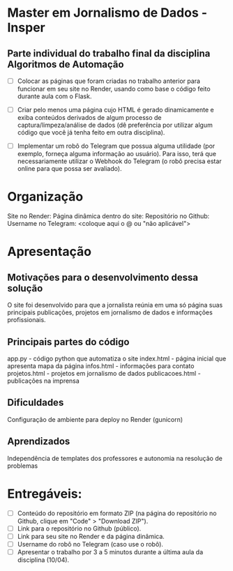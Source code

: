 # Master em Jornalismo de Dados - Insper
## Parte individual do trabalho final da disciplina Algoritmos de Automação

- [ ] Colocar as páginas que foram criadas no trabalho anterior para funcionar em seu site no Render, usando como base o código feito durante aula com o Flask.
- [ ] Criar pelo menos uma página cujo HTML é gerado dinamicamente e exiba conteúdos derivados de algum processo de captura/limpeza/análise de dados (dê preferência por utilizar algum código que você já tenha feito em outra disciplina).
- [ ] Implementar um robô do Telegram que possua alguma utilidade (por exemplo, forneça alguma informação ao usuário). Para isso, terá que necessariamente utilizar o Webhook do Telegram (o robô precisa estar online para que possa ser avaliado).


# Organização

Site no Render: <coloque aqui o link>
Página dinâmica dentro do site: <coloque aqui o link>
Repositório no Github: <coloque aqui o link>
Username no Telegram: <coloque aqui o @ ou "não aplicável">

# Apresentação

## Motivações para o desenvolvimento dessa solução
O site foi desenvolvido para que a jornalista reúnia em uma só página suas principais publicações, projetos em jornalismo de dados e informações profissionais.
## Principais partes do código

app.py - código python que automatiza o site
index.html - página inicial que apresenta mapa da página
infos.html - informações para contato
projetos.html - projetos em jornalismo de dados
publicacoes.html - publicações na imprensa

## Dificuldades
Configuração de ambiente para deploy no Render (gunicorn)

## Aprendizados
Independência de templates dos professores e autonomia na resolução de problemas

# Entregáveis:
- [ ] Conteúdo do repositório em formato ZIP (na página do repositório no Github, clique em "Code" > "Download ZIP").
- [ ] Link para o repositório no Github (público).
- [ ] Link para seu site no Render e da página dinâmica.
- [ ] Username do robô no Telegram (caso use o robô).
- [ ] Apresentar o trabalho por 3 a 5 minutos durante a última aula da disciplina (10/04).
